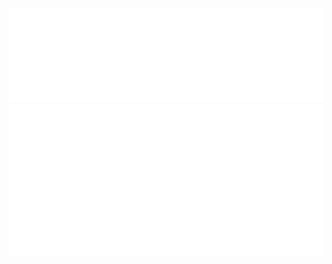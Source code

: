 <img src="https://raw.githubusercontent.com/MortikCZ/MortikCZ/c7562b4e7486a9fac9715c4a3821b928c566b738/metrics.plugin.introduction.svg" alt="Introduction Metrics"/>
  
<img src="https://raw.githubusercontent.com/MortikCZ/MortikCZ/c7562b4e7486a9fac9715c4a3821b928c566b738/metrics.plugin.wakatime.svg" alt="Wakatime Metrics"/>

